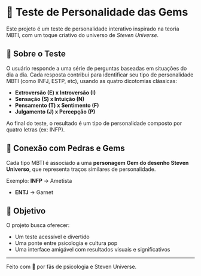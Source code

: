 # 💎 Teste de Personalidade das Gems

Este projeto é um teste de personalidade interativo inspirado na teoria MBTI, com um toque criativo do universo de *Steven Universe*.

## 🧠 Sobre o Teste

O usuário responde a uma série de perguntas baseadas em situações do dia a dia. Cada resposta contribui para identificar seu tipo de personalidade MBTI (como INFJ, ESTP, etc), usando as quatro dicotomias clássicas:

- **Extroversão (E) x Introversão (I)**
- **Sensação (S) x Intuição (N)**
- **Pensamento (T) x Sentimento (F)**
- **Julgamento (J) x Percepção (P)**

Ao final do teste, o resultado é um tipo de personalidade composto por quatro letras (ex: INFP).

## 💎 Conexão com Pedras e Gems

Cada tipo MBTI é associado a uma **personagem Gem do desenho Steven Universo**, que representa traços similares de personalidade.

Exemplo: **INFP** → Ametista
- **ENTJ** → Garnet 

## 🎯 Objetivo

O projeto busca oferecer:
- Um teste acessível e divertido
- Uma ponte entre psicologia e cultura pop
- Uma interface amigável com resultados visuais e significativos

---

Feito com 💜 por fãs de psicologia e Steven Universe.
